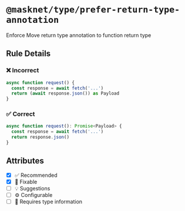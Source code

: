 <!-- begin title -->

# `@masknet/type/prefer-return-type-annotation`

Enforce Move return type annotation to function return type

<!-- end title -->

## Rule Details

### :x: Incorrect

```ts
async function request() {
  const response = await fetch('...')
  return (await response.json()) as Payload
}
```

### :white_check_mark: Correct

```ts
async function request(): Promise<Payload> {
  const response = await fetch('...')
  return response.json()
}
```

## Attributes

<!-- begin attributes -->

- [x] :white_check_mark: Recommended
- [x] :wrench: Fixable
- [ ] :bulb: Suggestions
- [ ] :gear: Configurable
- [ ] :thought_balloon: Requires type information

<!-- end attributes -->
